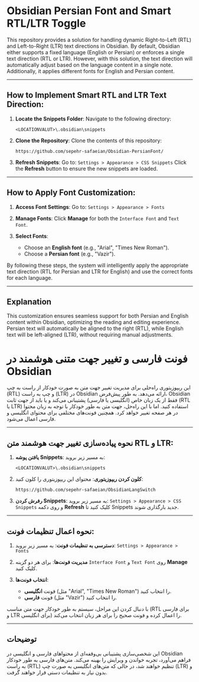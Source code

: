 # Obsidian Persian Font and Smart RTL/LTR Toggle

This repository provides a solution for handling dynamic Right-to-Left (RTL) and Left-to-Right (LTR) text directions in Obsidian. By default, Obsidian either supports a fixed language (English or Persian) or enforces a single text direction (RTL or LTR). However, with this solution, the text direction will automatically adjust based on the language content in a single note. Additionally, it applies different fonts for English and Persian content.

---

## How to Implement Smart RTL and LTR Text Direction:

1. **Locate the Snippets Folder**: Navigate to the following directory:
    
    
    `<LOCATIONVALUT>\.obsidian\snippets`
    
2. **Clone the Repository**: Clone the contents of this repository:

    `https://github.com/sepehr-safaeian/Obsidian-PersianFont/`
    
3. **Refresh Snippets**: Go to: `Settings > Appearance > CSS Snippets` Click the **Refresh** button to ensure the new snippets are loaded.
    

---

## How to Apply Font Customization:

1. **Access Font Settings**: Go to: `Settings > Appearance > Fonts`
    
2. **Manage Fonts**: Click **Manage** for both the `Interface Font` and `Text Font`.
    
3. **Select Fonts**:
    
    - Choose an **English font** (e.g., "Arial", "Times New Roman").
    - Choose a **Persian font** (e.g., "Vazir").

By following these steps, the system will intelligently apply the appropriate text direction (RTL for Persian and LTR for English) and use the correct fonts for each language.

---

## Explanation

This customization ensures seamless support for both Persian and English content within Obsidian, optimizing the reading and editing experience. Persian text will automatically be aligned to the right (RTL), while English text will be left-aligned (LTR), without requiring manual adjustments.


# فونت فارسی و تغییر جهت متنی هوشمند در Obsidian

این ریپوزیتوری راه‌حلی برای مدیریت تغییر جهت متن به صورت خودکار از راست به چپ (RTL) و چپ به راست (LTR) در Obsidian ارائه می‌دهد. به طور پیش‌فرض، Obsidian فقط از یک زبان خاص (انگلیسی یا فارسی) پشتیبانی می‌کند و یا باید از جهت ثابت (RTL یا LTR) استفاده کنید. اما با این راه‌حل، جهت متن به طور خودکار با توجه به زبان محتوا در هر صفحه تغییر خواهد کرد. همچنین فونت‌های مختلفی برای محتوای انگلیسی و فارسی اعمال می‌شود.

---

## نحوه پیاده‌سازی تغییر جهت هوشمند متن RTL و LTR:

1. **یافتن پوشه Snippets**: به مسیر زیر بروید:
    
    `<LOCATIONVALUT>\.obsidian\snippets`
    
2. **کلون کردن ریپوزیتوری**: محتوای این ریپوزیتوری را کلون کنید:
    
    `https://github.com/sepehr-safaeian/ObsidianLangSwitch`
    
3. **رفرش کردن Snippets**: به مسیر زیر بروید: `Settings > Appearance > CSS Snippets` و روی دکمه **Refresh** کلیک کنید تا Snippets جدید بارگذاری شوند.
    

---

## نحوه اعمال تنظیمات فونت:

1. **دسترسی به تنظیمات فونت**: به مسیر زیر بروید: `Settings > Appearance > Fonts`
    
2. **مدیریت فونت‌ها**: برای هر دو گزینه `Interface Font` و `Text Font` روی **Manage** کلیک کنید.
    
3. **انتخاب فونت‌ها**:
    
    - فونت **انگلیسی** (مثل "Arial", "Times New Roman") را انتخاب کنید.
    - فونت **فارسی** (مثل "Vazir") را انتخاب کنید.

با دنبال کردن این مراحل، سیستم به طور خودکار جهت متن مناسب (RTL برای فارسی و LTR برای انگلیسی) را اعمال کرده و فونت صحیح را برای هر زبان انتخاب می‌کند.

---

## توضیحات

این شخصی‌سازی پشتیبانی بی‌وقفه‌ای از محتواهای فارسی و انگلیسی در Obsidian فراهم می‌آورد، تجربه خواندن و ویرایش را بهینه می‌کند. متن‌های فارسی به طور خودکار به راست (RTL) تنظیم خواهند شد، در حالی که متن‌های انگلیسی به صورت چپ (LTR) و بدون نیاز به تنظیمات دستی قرار خواهند گرفت.
